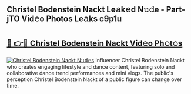 ## Christel Bodenstein Nackt Le𝚊k𝚎d N𝚞𝚍e - Part-jTO Vid𝚎o Photos Le𝚊ks c9p1u

# <h2><a href="http://fb9vxl.evod.top/?m=Christel+Bodenstein+Nackt">🔗 👉🔴 Christel Bodenstein Nackt Vid𝚎o Ph𝚘t𝚘s</a></h2>

[![Christel Bodenstein Nackt N𝚞d𝚎s](https://i.imgur.com/8V9OHl7.gif)](http://fb9vxl.evod.top/?m=Christel+Bodenstein+Nackt)
Influencer Christel Bodenstein Nackt who creates engaging lifestyle and dance content, featuring solo and collaborative dance trend performances and mini vlogs. The public's perception Christel Bodenstein Nackt of a public figure can change over time. 
